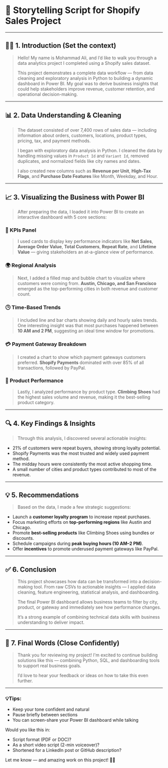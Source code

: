 # 🎤 **Storytelling Script for Shopify Sales Project**

---

## 🧑‍💼 **1. Introduction (Set the context)**

> Hello! My name is Mohammad Ali, and I’d like to walk you through a data analytics project I completed using a Shopify sales dataset.
>
> This project demonstrates a complete data workflow — from data cleaning and exploratory analysis in Python to building a dynamic dashboard in Power BI. My goal was to derive business insights that could help stakeholders improve revenue, customer retention, and operational decision-making.

---

## 📊 **2. Data Understanding & Cleaning**

> The dataset consisted of over 7,400 rows of sales data — including information about orders, customers, locations, product types, pricing, tax, and payment methods.
>
> I began with exploratory data analysis in Python. I cleaned the data by handling missing values in `Product Id` and `Variant Id`, removed duplicates, and normalized fields like city names and dates.
>
> I also created new columns such as **Revenue per Unit**, **High-Tax Flags**, and **Purchase Date Features** like Month, Weekday, and Hour.

---

## 📈 **3. Visualizing the Business with Power BI**

> After preparing the data, I loaded it into Power BI to create an interactive dashboard with 5 core sections:

### 🧩 KPIs Panel

> I used cards to display key performance indicators like **Net Sales**, **Average Order Value**, **Total Customers**, **Repeat Rate**, and **Lifetime Value** — giving stakeholders an at-a-glance view of performance.

### 🌍 Regional Analysis

> Next, I added a filled map and bubble chart to visualize where customers were coming from. **Austin, Chicago, and San Francisco** emerged as the top-performing cities in both revenue and customer count.

### 🕒 Time-Based Trends

> I included line and bar charts showing daily and hourly sales trends. One interesting insight was that most purchases happened between **10 AM and 2 PM**, suggesting an ideal time window for promotions.

### 💳 Payment Gateway Breakdown

> I created a chart to show which payment gateways customers preferred. **Shopify Payments** dominated with over 85% of all transactions, followed by PayPal.

### 🛒 Product Performance

> Lastly, I analyzed performance by product type. **Climbing Shoes** had the highest sales volume and revenue, making it the best-selling product category.

---

## 🔍 **4. Key Findings & Insights**

> Through this analysis, I discovered several actionable insights:

* 21% of customers were repeat buyers, showing strong loyalty potential.
* Shopify Payments was the most trusted and widely used payment method.
* The midday hours were consistently the most active shopping time.
* A small number of cities and product types contributed to most of the revenue.

---

## 💡 **5. Recommendations**

> Based on the data, I made a few strategic suggestions:

* Launch a **customer loyalty program** to increase repeat purchases.
* Focus marketing efforts on **top-performing regions** like Austin and Chicago.
* Promote **best-selling products** like Climbing Shoes using bundles or discounts.
* Schedule campaigns during **peak buying hours (10 AM–2 PM)**.
* Offer **incentives** to promote underused payment gateways like PayPal.

---

## ✅ **6. Conclusion**

> This project showcases how data can be transformed into a decision-making tool. From raw CSVs to actionable insights — I applied data cleaning, feature engineering, statistical analysis, and dashboarding.
>
> The final Power BI dashboard allows business teams to filter by city, product, or gateway and immediately see how performance changes.
>
> It’s a strong example of combining technical data skills with business understanding to deliver impact.

---

## 🎯 **7. Final Words (Close Confidently)**

> Thank you for reviewing my project!
> I'm excited to continue building solutions like this — combining Python, SQL, and dashboarding tools to support real business goals.
>
> I’d love to hear your feedback or ideas on how to take this even further.

---

### 💡Tips:

* Keep your tone confident and natural
* Pause briefly between sections
* You can screen-share your Power BI dashboard while talking

Would you like this in:

* Script format (PDF or DOC)?
* As a short video script (2-min voiceover)?
* Shortened for a LinkedIn post or GitHub description?

Let me know — and amazing work on this project! 💼🚀
